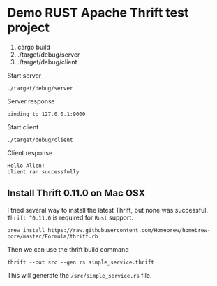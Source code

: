 # Demo RUST Apache Thrift test project

1. cargo build
2. ./target/debug/server
3. ./target/debug/client

Start server

```console
./target/debug/server
```

Server response

```console
binding to 127.0.0.1:9000
```

Start client

```console
./target/debug/client
```

Client response

```console
Hello Allen!
client ran successfully
```

## Install Thrift 0.11.0 on Mac OSX

I tried several way to install the latest Thrift, but none was successful. `Thrift ^0.11.0` is required for `Rust` support.

```console
brew install https://raw.githubusercontent.com/Homebrew/homebrew-core/master/Formula/thrift.rb
```

Then we can use the thrift build command

```console
thrift --out src --gen rs simple_service.thrift
```

This will generate the `/src/simple_service.rs` file.